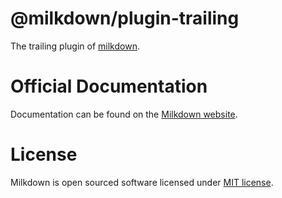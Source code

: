 # @milkdown/plugin-trailing

The trailing plugin of [milkdown](https://milkdown.dev/).

# Official Documentation

Documentation can be found on the [Milkdown website](https://milkdown.dev/docs/api/plugin-trailing).

# License

Milkdown is open sourced software licensed under [MIT license](https://github.com/Milkdown/milkdown/blob/main/LICENSE).
